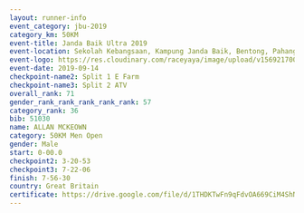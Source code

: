 ```yaml
---
layout: runner-info 
event_category: jbu-2019 
category_km: 50KM 
event-title: Janda Baik Ultra 2019 
event-location: Sekolah Kebangsaan, Kampung Janda Baik, Bentong, Pahang, Malaysia 
event-logo: https://res.cloudinary.com/raceyaya/image/upload/v1569217009/logo/janda-baik_vch1pc.jpg 
event-date: 2019-09-14 
checkpoint-name2: Split 1 E Farm 
checkpoint-name3: Split 2 ATV 
overall_rank: 71
gender_rank_rank_rank_rank_rank: 57
category_rank: 36
bib: 51030
name: ALLAN MCKEOWN
category: 50KM Men Open
gender: Male
start: 0-00.0
checkpoint2: 3-20-53
checkpoint3: 7-22-06
finish: 7-56-30
country: Great Britain
certificate: https://drive.google.com/file/d/1THDKTwFn9qFdvOA669CiM4ShNAKhFlM_/view?usp=sharing
---
```

